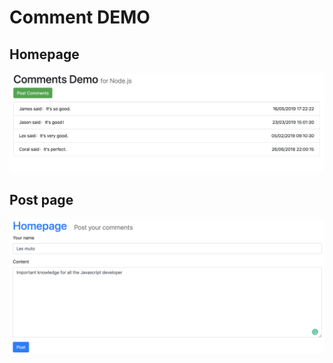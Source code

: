 # Comment DEMO

## Homepage

![avatar](feedback_home_page.png)

## Post page

![avatar](feedback_post.png)